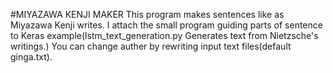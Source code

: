 #MIYAZAWA KENJI MAKER
This program makes sentences like as Miyazawa Kenji writes. I attach the small program guiding parts of sentence to Keras example(lstm_text_generation.py Generates text from Nietzsche's writings.)
You can change auther by rewriting input text files(default ginga.txt). 